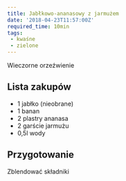 ```yaml
---
title: Jabłkowo-ananasowy z jarmużem
date: '2018-04-23T11:57:00Z'
required_time: 10min
tags:
 - kwaśne
 - zielone
---
```


Wieczorne orzeźwienie

<!---- splitter ---->

## Lista zakupów

- 1 jabłko (nieobrane)
- 1 banan
- 2 plastry ananasa
- 2 garście jarmużu
- 0,5l wody

<!---- splitter ---->

## Przygotowanie

Zblendować składniki
